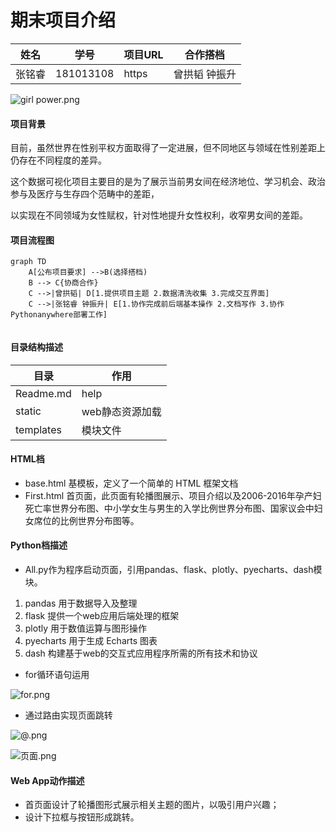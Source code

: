 期末项目介绍
===========================
姓名  |  学号 |项目URL |合作搭档
---  |  --- | --- | --- |
张铭睿  |  181013108 | https |曾拱韬 钟振升

![girl power.png](https://i.loli.net/2020/01/05/eObCn7V1mLfPGFt.png)

#### 项目背景
目前，虽然世界在性别平权方面取得了一定进展，但不同地区与领域在性别差距上仍存在不同程度的差异。

这个数据可视化项目主要目的是为了展示当前男女间在经济地位、学习机会、政治参与及医疗与生存四个范畴中的差距，

以实现在不同领域为女性赋权，针对性地提升女性权利，收窄男女间的差距。

#### 项目流程图
```
graph TD
    A[公布项目要求] -->B(选择搭档)
    B --> C{协商合作}
    C -->|曾拱韬| D[1.提供项目主题 2.数据清洗收集 3.完成交互界面]
    C -->|张铭睿 钟振升| E[1.协作完成前后端基本操作 2.文档写作 3.协作Pythonanywhere部署工作]
   
```



#### 目录结构描述
目录 | 作用
--- | ---
Readme.md | help
static |  web静态资源加载
templates | 模块文件

#### HTML档
* base.html 基模板，定义了一个简单的 HTML 框架文档
* First.html 首页面，此页面有轮播图展示、项目介绍以及2006-2016年孕产妇死亡率世界分布图、中小学女生与男生的入学比例世界分布图、国家议会中妇女席位的比例世界分布图等。

#### Python档描述
* All.py作为程序启动页面，引用pandas、flask、plotly、pyecharts、dash模块。
1. pandas 用于数据导入及整理
2. flask 提供一个web应用后端处理的框架
3. plotly 用于数值运算与图形操作
4. pyecharts 用于生成 Echarts 图表
5. dash 构建基于web的交互式应用程序所需的所有技术和协议

* for循环语句运用

![for.png](https://i.loli.net/2020/01/05/xl95vFwCXBfi4bd.png)

* 通过路由实现页面跳转

![@.png](https://i.loli.net/2020/01/05/1jIQwsyLHZaGU98.png)

![页面.png](https://i.loli.net/2020/01/05/pqIYfb8WxwLUroG.png)

#### Web App动作描述
* 首页面设计了轮播图形式展示相关主题的图片，以吸引用户兴趣；
* 设计下拉框与按钮形成跳转。
